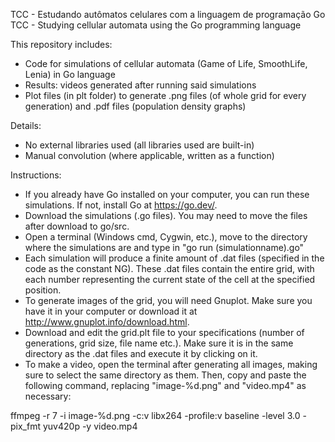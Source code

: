 TCC - Estudando autômatos celulares com a linguagem de programação Go
TCC - Studying cellular automata using the Go programming language

This repository includes:
- Code for simulations of cellular automata (Game of Life, SmoothLife, Lenia) in Go language
- Results: videos generated after running said simulations
- Plot files (in plt folder) to generate .png files (of whole grid for every generation) and .pdf files (population density graphs)

Details:
- No external libraries used (all libraries used are built-in)
- Manual convolution (where applicable, written as a function)

Instructions:
- If you already have Go installed on your computer, you can run these simulations. If not, install Go at https://go.dev/.
- Download the simulations (.go files). You may need to move the files after download to go/src.
- Open a terminal (Windows cmd, Cygwin, etc.), move to the directory where the simulations are and type in "go run (simulationname).go"
- Each simulation will produce a finite amount of .dat files (specified in the code as the constant NG). These .dat files contain the entire grid, with each number representing the current state of the cell at the specified position.
- To generate images of the grid, you will need Gnuplot. Make sure you have it in your computer or download it at http://www.gnuplot.info/download.html.
- Download and edit the grid.plt file to your specifications (number of generations, grid size, file name etc.). Make sure it is in the same directory as the .dat files and execute it by clicking on it.
- To make a video, open the terminal after generating all images, making sure to select the same directory as them. Then, copy and paste the following command, replacing "image-%d.png" and "video.mp4" as necessary:

ffmpeg -r 7 -i image-%d.png -c:v libx264 -profile:v baseline -level 3.0 -pix_fmt yuv420p -y video.mp4
